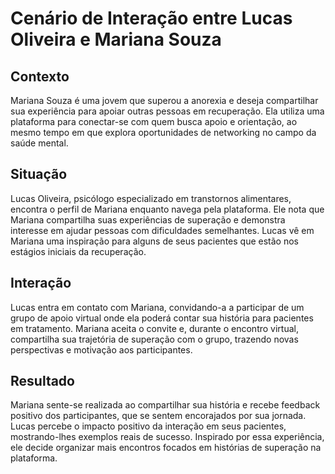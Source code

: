 # Cenário de Interação entre Lucas Oliveira e Mariana Souza

## Contexto
Mariana Souza é uma jovem que superou a anorexia e deseja compartilhar sua experiência para apoiar outras pessoas em recuperação. Ela utiliza uma plataforma para conectar-se com quem busca apoio e orientação, ao mesmo tempo em que explora oportunidades de networking no campo da saúde mental.

## Situação
Lucas Oliveira, psicólogo especializado em transtornos alimentares, encontra o perfil de Mariana enquanto navega pela plataforma. Ele nota que Mariana compartilha suas experiências de superação e demonstra interesse em ajudar pessoas com dificuldades semelhantes. Lucas vê em Mariana uma inspiração para alguns de seus pacientes que estão nos estágios iniciais da recuperação.

## Interação
Lucas entra em contato com Mariana, convidando-a a participar de um grupo de apoio virtual onde ela poderá contar sua história para pacientes em tratamento. Mariana aceita o convite e, durante o encontro virtual, compartilha sua trajetória de superação com o grupo, trazendo novas perspectivas e motivação aos participantes.

## Resultado
Mariana sente-se realizada ao compartilhar sua história e recebe feedback positivo dos participantes, que se sentem encorajados por sua jornada. Lucas percebe o impacto positivo da interação em seus pacientes, mostrando-lhes exemplos reais de sucesso. Inspirado por essa experiência, ele decide organizar mais encontros focados em histórias de superação na plataforma.
